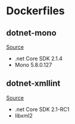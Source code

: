 # Dockerfiles

## dotnet-mono

[Source](/dotnet-mono/Dockerfile)

* .net Core SDK 2.1.4  
* Mono 5.8.0.127  

## dotnet-xmllint

[Source](/dotnet-xmllint/Dockerfile)

* .net Core SDK 2.1-RC1
* libxml2
